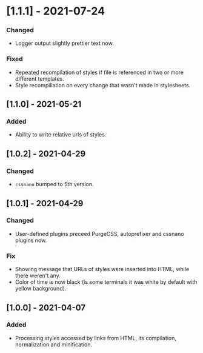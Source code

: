 # [1.1.1] - 2021-07-24

### Changed

- Logger output slightly prettier text now.

### Fixed

- Repeated recompilation of styles if file is referenced in two or more different templates.
- Style recompiliation on every change that wasn't made in stylesheets.

## [1.1.0] - 2021-05-21

### Added

- Ability to write relative urls of styles.

## [1.0.2] - 2021-04-29

### Changed

- `cssnano` bumped to 5th version.

## [1.0.1] - 2021-04-29

### Changed

- User-defined plugins preceed PurgeCSS, autoprefixer and cssnano plugins now.

### Fix

- Showing message that URLs of styles were inserted into HTML, while there weren't any.
- Color of time is now black (is some terminals it was white by default with yellow background).

## [1.0.0] - 2021-04-07

### Added

- Processing styles accessed by links from HTML, its compilation, normalization and minification.
